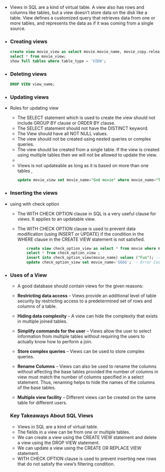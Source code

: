 - Views in SQL are a kind of virtual table. A view also has rows and columns like tables, but a view doesn’t store data on the disk like a table. View defines a customized query that retrieves data from one or more tables, and represents the data as if it was coming from a single source.

- ### Creating views
    ```sql
    create view movie_view as select movie.movie_name, movie_copy.release_date from movie, movie_copy where movie.movie_name = movie_copy.movie_name;
    select * from movie_view;
    show full tables where table_type = 'VIEW';
    ```
  
- ### Deleting views

    ```sql
    DROP VIEW view_name;
    ```

- ### Updating views
- Rules for updating view
  - The SELECT statement which is used to create the view should not include GROUP BY clause or ORDER BY clause.
  - The SELECT statement should not have the DISTINCT keyword. 
  - The View should have all NOT NULL values.
  - The view should not be created using nested queries or complex queries.
  - The view should be created from a single table. If the view is created using multiple tables then we will not be allowed to update the view.
  - 
  - Views is not updateable as long as it is based on more than one tables , 
      ```sql
      update movie_view set movie_name="God movie" where movie_name="The godfather"; -- sonce it is created from multiple tables we cannot update the view
    
      ```

- ### Inserting the views

- using with check option 
  - The WITH CHECK OPTION clause in SQL is a very useful clause for views. It applies to an updatable view. 

  - The WITH CHECK OPTION clause is used to prevent data modification (using INSERT or UPDATE) if the condition in the WHERE clause in the CREATE VIEW statement is not satisfied.
  
      ```sql
          create view check_option_view as select * from movie where movie_name like 'S%' with check option;
          select * from check_option_view ;
          insert into check_option_view(movie_name) values ("Fun"); -- Error Code: 1369. CHECK OPTION failed 'learn_sql.check_option_view'
          update check_option_view set movie_name='GGGG'; -- Error Code: 1369. CHECK OPTION failed 'learn_sql.check_option_view'
      ```

- ### Uses of a View
  - A good database should contain views for the given reasons:

  - **Restricting data access** – Views provide an additional level of table security by restricting access to a predetermined set of rows and columns of a table.
  - **Hiding data complexity** – A view can hide the complexity that exists in multiple joined tables.
  - **Simplify commands for the user** – Views allow the user to select information from multiple tables without requiring the users to actually know how to perform a join.
  - **Store complex queries** – Views can be used to store complex queries.
  - **Rename Columns** – Views can also be used to rename the columns without affecting the base tables provided the number of columns in view must match the number of columns specified in a select statement. Thus, renaming helps to hide the names of the columns of the base tables.
  - **Multiple view facility** – Different views can be created on the same table for different users.
  ### Key Takeaways About SQL Views
  - Views in SQL are a kind of virtual table.
  - The fields in a view can be from one or multiple tables.
  - We can create a view using the CREATE VIEW statement and delete a view using the DROP VIEW statement.
  - We can update a view using the CREATE OR REPLACE VIEW statement.
  - WITH CHECK OPTION clause is used to prevent inserting new rows that do not satisfy the view’s filtering condition.